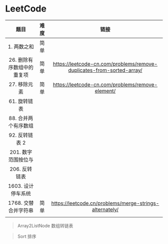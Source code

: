 <!--
 * @Author: sybhdxb
 * @Date: 2021-10-22 14:19:46
 * @LastEditTime: 2021-10-22 15:09:37
 * @LastEditors: Howard
 * @Description:
 * @FilePath: \LeetCode\README.md
 * 这是一句废话，不用看
-->

# LeetCode

|            题目            | 难度 |                                 链接                                  |
| :------------------------: | :--: | :-------------------------------------------------------------------: |
|        1. 两数之和         | 简单 |                                                                       |
| 26. 删除有序数组中的重复项 | 简单 | https://leetcode-cn.com/problems/remove-duplicates-from-sorted-array/ |
|        27. 移除元素        | 简单 |           https://leetcode-cn.com/problems/remove-element/            |
|        61. 旋转链表        |      |                                                                       |
|    88. 合并两个有序数组    |      |                                                                       |
|       92. 反转链表 2       |      |                                                                       |
|    201. 数字范围按位与     |      |                                                                       |
|       206. 反转链表        |      |                                                                       |
|     1603. 设计停车系统     |      |                                                                       |
|    1768. 交替合并字符串    | 简单 |        https://leetcode.cn/problems/merge-strings-alternately/        |
|                            |      |                                                                       |

> Array2ListNode 数组转链表

> Sort 排序
